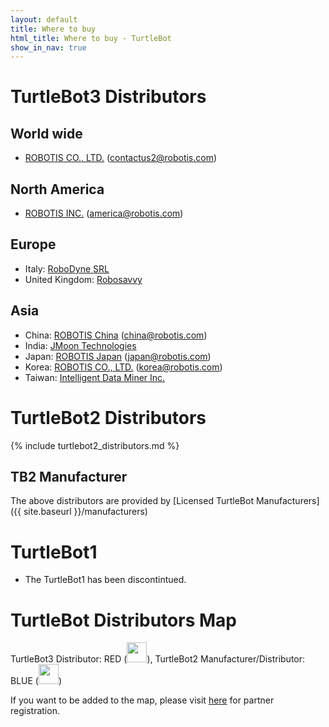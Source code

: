 ```yaml
---
layout: default
title: Where to buy
html_title: Where to buy - TurtleBot
show_in_nav: true
---
```

# TurtleBot3 Distributors

## World wide
- <a href="http://en.robotis.com/index/product.php?cate_code=111510">ROBOTIS CO., LTD.</a> (contactus2@robotis.com)

## North America
- <a href="http://www.robotis.us/turtlebot-3/">ROBOTIS INC.</a> (america@robotis.com)

## Europe
- Italy: <a href="http://www.robo-dyne.com/en/turtlebot3/">RoboDyne SRL</a>
- United Kingdom: <a href="https://robosavvy.com/store/turtlebot3.html">Robosavvy</a>

## Asia
- China: <a href="http://cn.robotis.com/index/product.php?cate_code=131810">ROBOTIS China</a> (china@robotis.com)
- India: <a href="http://roborium.com/Robots/Turtlebot3">JMoon Technologies</a>
- Japan: <a href="http://jp.robotis.com/index/product.php?cate_code=111310">ROBOTIS Japan</a> (japan@robotis.com)
- Korea: <a href="http://www.robotis.com/index/product.php?cate_code=132010">ROBOTIS CO., LTD.</a> (korea@robotis.com)
- Taiwan: <a href="http://idminer.com.tw/2017/05/17/may-2017-turtlebot-3-%E6%A9%9F%E5%99%A8%E4%BA%BA%E6%95%99%E8%82%B2%E5%96%AE%E4%BD%8D%E6%97%A9%E9%B3%A5%E5%84%AA%E6%83%A0%E9%A0%90%E8%B3%BC%E7%99%BB%E8%A8%98/">Intelligent Data Miner Inc.</a>


# TurtleBot2 Distributors

{% include turtlebot2_distributors.md %}

## TB2 Manufacturer

The above distributors are provided by [Licensed TurtleBot Manufacturers]({{ site.baseurl }}/manufacturers)

# TurtleBot1

- The TurtleBot1 has been discontintued.

# TurtleBot Distributors Map

TurtleBot3 Distributor: RED (<img id="pin red" src="{{ site.baseurl }}/assets/images/pin_r.png" alt="" height="32px" />), TurtleBot2 Manufacturer/Distributor: BLUE (<img id="pin blue" src="{{ site.baseurl }}/assets/images/pin_b.png" alt="" height="32px" />)

If you want to be added to the map, please visit <a href="{{ site.baseurl }}/partners">here</a> for partner registration.

<script type="text/javascript" src="https://embed.github.com/view/geojson/turtlebot/map/master/Distributors.geojson"></script>
